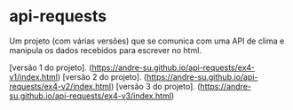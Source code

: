 # api-requests
Um projeto (com várias versões) que se comunica com uma API de clima e manipula os dados recebidos para escrever no html.

[versão 1 do projeto].
(https://andre-su.github.io/api-requests/ex4-v1/index.html)
[versão 2 do projeto].
(https://andre-su.github.io/api-requests/ex4-v2/index.html)
[versão 3 do projeto].
(https://andre-su.github.io/api-requests/ex4-v3/index.html)
